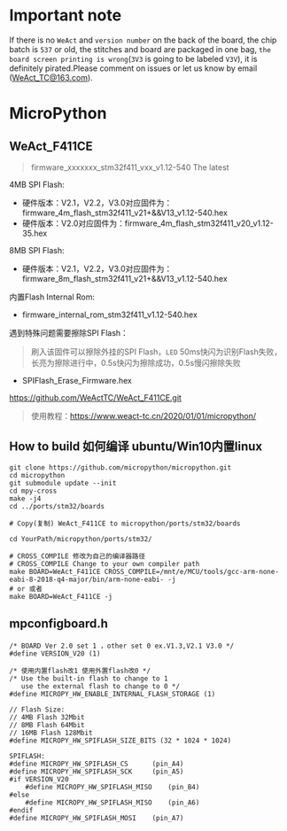 # Important note

If there is no `WeAct` and `version number` on the back of the board, the chip batch is `537` or old, the stitches and board are packaged in one bag, `the board screen printing is wrong`(`3V3` is going to be labeled `V3V`), it is definitely pirated.Please comment on issues or let us know by email (WeAct_TC@163.com).

# MicroPython
## WeAct_F411CE
> firmware_xxxxxxx_stm32f411_vxx_v1.12-540 The latest

4MB SPI Flash:
* 硬件版本：V2.1，V2.2，V3.0对应固件为：firmware_4m_flash_stm32f411_v21+&&V13_v1.12-540.hex
* 硬件版本：V2.0对应固件为：firmware_4m_flash_stm32f411_v20_v1.12-35.hex

8MB SPI Flash:
* 硬件版本：V2.1，V2.2，V3.0对应固件为：firmware_8m_flash_stm32f411_v21+&&V13_v1.12-540.hex

内置Flash Internal Rom:
* firmware_internal_rom_stm32f411_v1.12-540.hex

遇到特殊问题需要擦除SPI Flash：
> 刷入该固件可以擦除外挂的SPI Flash，`LED` 50ms快闪为识别Flash失败，长亮为擦除进行中，0.5s快闪为擦除成功，0.5s慢闪擦除失败
* SPIFlash_Erase_Firmware.hex

https://github.com/WeActTC/WeAct_F411CE.git
> 使用教程：https://www.weact-tc.cn/2020/01/01/micropython/

## How to build 如何编译 ubuntu/Win10内置linux

```
git clone https://github.com/micropython/micropython.git
cd micropython
git submodule update --init
cd mpy-cross
make -j4
cd ../ports/stm32/boards

# Copy(复制) WeAct_F411CE to micropython/ports/stm32/boards

cd YourPath/micropython/ports/stm32/

# CROSS_COMPILE 修改为自己的编译器路径
# CROSS_COMPILE Change to your own compiler path
make BOARD=WeAct_F411CE CROSS_COMPILE=/mnt/e/MCU/tools/gcc-arm-none-eabi-8-2018-q4-major/bin/arm-none-eabi- -j
# or 或者
make BOARD=WeAct_F411CE -j
```

## mpconfigboard.h
```
/* BOARD Ver 2.0 set 1 ，other set 0 ex.V1.3,V2.1 V3.0 */
#define VERSION_V20 (1)

/* 使用内置flash改1 使用外置flash改0 */
/* Use the built-in flash to change to 1 
   use the external flash to change to 0 */
#define MICROPY_HW_ENABLE_INTERNAL_FLASH_STORAGE (1)

// Flash Size:
// 4MB Flash 32Mbit
// 8MB Flash 64Mbit
// 16MB Flash 128Mbit
#define MICROPY_HW_SPIFLASH_SIZE_BITS (32 * 1024 * 1024)
```

```
SPIFLASH:
#define MICROPY_HW_SPIFLASH_CS      (pin_A4)
#define MICROPY_HW_SPIFLASH_SCK     (pin_A5)
#if VERSION_V20
	#define MICROPY_HW_SPIFLASH_MISO    (pin_B4)
#else 
	#define MICROPY_HW_SPIFLASH_MISO    (pin_A6)
#endif
#define MICROPY_HW_SPIFLASH_MOSI    (pin_A7)
```
